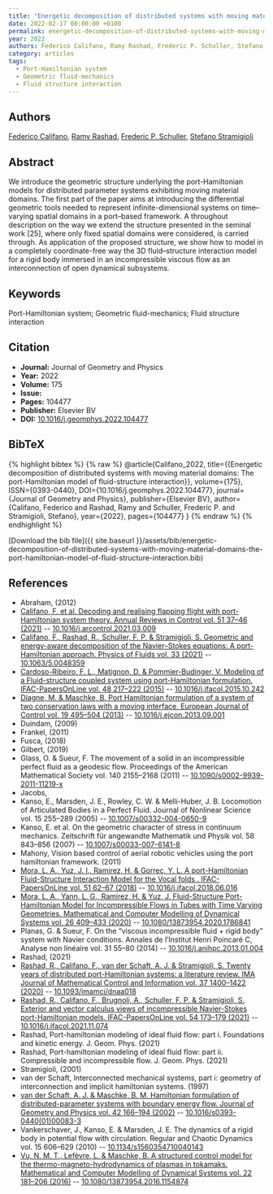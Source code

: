```yaml
---
title: "Energetic decomposition of distributed systems with moving material domains: The port-Hamiltonian model of fluid-structure interaction"
date: 2022-02-17 00:00:00 +0100
permalink: energetic-decomposition-of-distributed-systems-with-moving-material-domains-the-port-hamiltonian-model-of-fluid-structure-interaction
year: 2022
authors: Federico Califano, Ramy Rashad, Frederic P. Schuller, Stefano Stramigioli
category: articles
tags:
  - Port-Hamiltonian system
  - Geometric fluid-mechanics
  - Fluid structure interaction
---
```

 
## Authors
[Federico Califano](authors/federico-califano), [Ramy Rashad](authors/ramy-rashad), [Frederic P. Schuller](authors/frederic-p-schuller), [Stefano Stramigioli](authors/stefano-stramigioli)
 
## Abstract
We introduce the geometric structure underlying the port-Hamiltonian models for distributed parameter systems exhibiting moving material domains. The first part of the paper aims at introducing the differential geometric tools needed to represent infinite-dimensional systems on time–varying spatial domains in a port–based framework. A throughout description on the way we extend the structure presented in the seminal work [25], where only fixed spatial domains were considered, is carried through. As application of the proposed structure, we show how to model in a completely coordinate-free way the 3D fluid–structure interaction model for a rigid body immersed in an incompressible viscous flow as an interconnection of open dynamical subsystems.
 
## Keywords
Port-Hamiltonian system; Geometric fluid-mechanics; Fluid structure interaction
 
## Citation
- **Journal:** Journal of Geometry and Physics
- **Year:** 2022
- **Volume:** 175
- **Issue:** 
- **Pages:** 104477
- **Publisher:** Elsevier BV
- **DOI:** [10.1016/j.geomphys.2022.104477](https://doi.org/10.1016/j.geomphys.2022.104477)
 
## BibTeX
{% highlight bibtex %}
{% raw %}
@article{Califano_2022,
  title={{Energetic decomposition of distributed systems with moving material domains: The port-Hamiltonian model of fluid-structure interaction}},
  volume={175},
  ISSN={0393-0440},
  DOI={10.1016/j.geomphys.2022.104477},
  journal={Journal of Geometry and Physics},
  publisher={Elsevier BV},
  author={Califano, Federico and Rashad, Ramy and Schuller, Frederic P. and Stramigioli, Stefano},
  year={2022},
  pages={104477}
}
{% endraw %}
{% endhighlight %}
 
[Download the bib file]({{ site.baseurl }}/assets/bib/energetic-decomposition-of-distributed-systems-with-moving-material-domains-the-port-hamiltonian-model-of-fluid-structure-interaction.bib)
 
## References
- Abraham, (2012)
- [Califano, F. et al. Decoding and realising flapping flight with port-Hamiltonian system theory. Annual Reviews in Control vol. 51 37–46 (2021)](decoding-and-realising-flapping-flight-with-port-hamiltonian-system-theory) -- [10.1016/j.arcontrol.2021.03.009](https://doi.org/10.1016/j.arcontrol.2021.03.009)
- [Califano, F., Rashad, R., Schuller, F. P. & Stramigioli, S. Geometric and energy-aware decomposition of the Navier–Stokes equations: A port-Hamiltonian approach. Physics of Fluids vol. 33 (2021)](geometric-and-energy-aware-decomposition-of-the-navier-stokes-equations-a-port-hamiltonian-approach) -- [10.1063/5.0048359](https://doi.org/10.1063/5.0048359)
- [Cardoso-Ribeiro, F. L., Matignon, D. & Pommier-Budinger, V. Modeling of a Fluid-structure coupled system using port-Hamiltonian formulation. IFAC-PapersOnLine vol. 48 217–222 (2015)](modeling-of-a-fluid-structure-coupled-system-using-port-hamiltonian-formulation) -- [10.1016/j.ifacol.2015.10.242](https://doi.org/10.1016/j.ifacol.2015.10.242)
- [Diagne, M. & Maschke, B. Port Hamiltonian formulation of a system of two conservation laws with a moving interface. European Journal of Control vol. 19 495–504 (2013)](port-hamiltonian-formulation-of-a-system-of-two-conservation-laws-with-a-moving-interface) -- [10.1016/j.ejcon.2013.09.001](https://doi.org/10.1016/j.ejcon.2013.09.001)
- Duindam, (2009)
- Frankel, (2011)
- Fusca, (2018)
- Gilbert, (2019)
- Glass, O. & Sueur, F. The movement of a solid in an incompressible perfect fluid as a geodesic flow. Proceedings of the American Mathematical Society vol. 140 2155–2168 (2011) -- [10.1090/s0002-9939-2011-11219-x](https://doi.org/10.1090/s0002-9939-2011-11219-x)
- Jacobs,
- Kanso, E., Marsden, J. E., Rowley, C. W. & Melli-Huber, J. B. Locomotion of Articulated Bodies in a Perfect Fluid. Journal of Nonlinear Science vol. 15 255–289 (2005) -- [10.1007/s00332-004-0650-9](https://doi.org/10.1007/s00332-004-0650-9)
- Kanso, E. et al. On the geometric character of stress in continuum mechanics. Zeitschrift für angewandte Mathematik und Physik vol. 58 843–856 (2007) -- [10.1007/s00033-007-6141-8](https://doi.org/10.1007/s00033-007-6141-8)
- Mahony, Vision based control of aerial robotic vehicles using the port hamiltonian framework. (2011)
- [Mora, L. A., Yuz, J. I., Ramirez, H. & Gorrec, Y. L. A port-Hamiltonian Fluid-Structure Interaction Model for the Vocal folds . IFAC-PapersOnLine vol. 51 62–67 (2018)](a-port-hamiltonian-fluid-structure-interaction-model-for-the-vocal-folds) -- [10.1016/j.ifacol.2018.06.016](https://doi.org/10.1016/j.ifacol.2018.06.016)
- [Mora, L. A., Yann, L. G., Ramirez, H. & Yuz, J. Fluid-Structure Port-Hamiltonian Model for Incompressible Flows in Tubes with Time Varying Geometries. Mathematical and Computer Modelling of Dynamical Systems vol. 26 409–433 (2020)](fluid-structure-port-hamiltonian-model-for-incompressible-flows-in-tubes-with-time-varying-geometries) -- [10.1080/13873954.2020.1786841](https://doi.org/10.1080/13873954.2020.1786841)
- Planas, G. & Sueur, F. On the “viscous incompressible fluid + rigid body” system with Navier conditions. Annales de l’Institut Henri Poincaré C, Analyse non linéaire vol. 31 55–80 (2014) -- [10.1016/j.anihpc.2013.01.004](https://doi.org/10.1016/j.anihpc.2013.01.004)
- Rashad, (2021)
- [Rashad, R., Califano, F., van der Schaft, A. J. & Stramigioli, S. Twenty years of distributed port-Hamiltonian systems: a literature review. IMA Journal of Mathematical Control and Information vol. 37 1400–1422 (2020)](twenty-years-of-distributed-port-hamiltonian-systems-a-literature-review) -- [10.1093/imamci/dnaa018](https://doi.org/10.1093/imamci/dnaa018)
- [Rashad, R., Califano, F., Brugnoli, A., Schuller, F. P. & Stramigioli, S. Exterior and vector calculus views of incompressible Navier-Stokes port-Hamiltonian models. IFAC-PapersOnLine vol. 54 173–179 (2021)](exterior-and-vector-calculus-views-of-incompressible-navier-stokes-port-hamiltonian-models) -- [10.1016/j.ifacol.2021.11.074](https://doi.org/10.1016/j.ifacol.2021.11.074)
- Rashad, Port-hamiltonian modeling of ideal fluid flow: part i. Foundations and kinetic energy. J. Geom. Phys. (2021)
- Rashad, Port-hamiltonian modeling of ideal fluid flow: part ii. Compressible and incompressible flow. J. Geom. Phys. (2021)
- Stramigioli, (2001)
- van der Schaft, Interconnected mechanical systems, part i: geometry of interconnection and implicit hamiltonian systems. (1997)
- [van der Schaft, A. J. & Maschke, B. M. Hamiltonian formulation of distributed-parameter systems with boundary energy flow. Journal of Geometry and Physics vol. 42 166–194 (2002)](hamiltonian-formulation-of-distributed-parameter-systems-with-boundary-energy-flow) -- [10.1016/s0393-0440(01)00083-3](https://doi.org/10.1016/s0393-0440(01)00083-3)
- Vankerschaver, J., Kanso, E. & Marsden, J. E. The dynamics of a rigid body in potential flow with circulation. Regular and Chaotic Dynamics vol. 15 606–629 (2010) -- [10.1134/s1560354710040143](https://doi.org/10.1134/s1560354710040143)
- [Vu, N. M. T., Lefèvre, L. & Maschke, B. A structured control model for the thermo-magneto-hydrodynamics of plasmas in tokamaks. Mathematical and Computer Modelling of Dynamical Systems vol. 22 181–206 (2016)](a-structured-control-model-for-the-thermo-magneto-hydrodynamics-of-plasmas-in-tokamaks) -- [10.1080/13873954.2016.1154874](https://doi.org/10.1080/13873954.2016.1154874)

